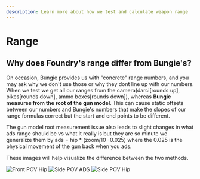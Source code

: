 ```yaml
---
description: Learn more about how we test and calculate weapon range
---
```


# Range

## Why does Foundry's range differ from Bungie's?

On occasion, Bungie provides us with "concrete" range numbers, and you may ask why we don't use those or why they dont line up with our numbers. When we test we get all our ranges from the camera(darci[rounds up], pikes[rounds down], ammo boxes[rounds down]), whereas **Bungie measures from the root of the gun model**. This can cause static offsets between our numbers and Bungie's numbers that make the slopes of our range formulas correct but the start and end points to be different.

The gun model root measurement issue also leads to slight changes in what ads range should be vs what it really is but they are so minute we generalize them by ads = hip * (zoom/10 -0.025) where the 0.025 is the physical movement of the gun back when you ads.

These images will help visualize the difference between the two methods. 


![Front POV Hip](https://raw.githubusercontent.com/oh-yes-0-fps/hot-metal/main/docs/faq/assets/front_hip_mod.jpg)
![Side POV ADS](https://raw.githubusercontent.com/oh-yes-0-fps/hot-metal/main/docs/faq/assets/side_ads_mod.jpg)
![Side POV Hip](https://raw.githubusercontent.com/oh-yes-0-fps/hot-metal/main/docs/faq/assets/side_hip_mod.jpg)
